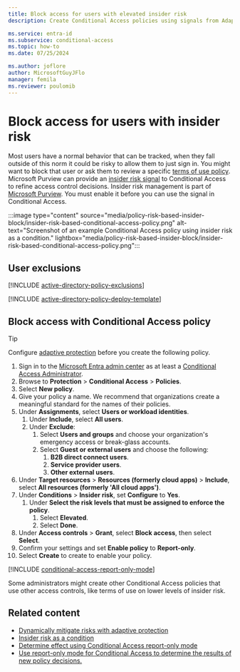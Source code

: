 ```yaml
---
title: Block access for users with elevated insider risk
description: Create Conditional Access policies using signals from Adaptive protection in Microsoft Purview.

ms.service: entra-id
ms.subservice: conditional-access
ms.topic: how-to
ms.date: 07/25/2024

ms.author: joflore
author: MicrosoftGuyJFlo
manager: femila
ms.reviewer: poulomib
---
```

# Block access for users with insider risk

Most users have a normal behavior that can be tracked, when they fall outside of this norm it could be risky to allow them to just sign in. You might want to block that user or ask them to review a specific [terms of use policy](terms-of-use.md). Microsoft Purview can provide an [insider risk signal](concept-conditional-access-conditions.md#insider-risk) to Conditional Access to refine access control decisions. Insider risk management is part of [Microsoft Purview](/purview/insider-risk-management-adaptive-protection). You must enable it before you can use the signal in Conditional Access.

:::image type="content" source="media/policy-risk-based-insider-block/insider-risk-based-conditional-access-policy.png" alt-text="Screenshot of an example Conditional Access policy using insider risk as a condition." lightbox="media/policy-risk-based-insider-block/insider-risk-based-conditional-access-policy.png":::

## User exclusions
[!INCLUDE [active-directory-policy-exclusions](~/includes/entra-policy-exclude-user.md)]

[!INCLUDE [active-directory-policy-deploy-template](~/includes/entra-policy-deploy-template.md)]

## Block access with Conditional Access policy

> [!TIP]
> Configure [adaptive protection](/purview/insider-risk-management-adaptive-protection) before you create the following policy.

1. Sign in to the [Microsoft Entra admin center](https://entra.microsoft.com) as at least a [Conditional Access Administrator](../role-based-access-control/permissions-reference.md#conditional-access-administrator).
1. Browse to **Protection** > **Conditional Access** > **Policies**.
1. Select **New policy**.
1. Give your policy a name. We recommend that organizations create a meaningful standard for the names of their policies.
1. Under **Assignments**, select **Users or workload identities**.
   1. Under **Include**, select **All users**.
   1. Under **Exclude**:
      1. Select **Users and groups** and choose your organization's emergency access or break-glass accounts. 
      1. Select **Guest or external users** and choose the following:
         1. **B2B direct connect users**.
         1. **Service provider users**.
         1. **Other external users**.
1. Under **Target resources** > **Resources (formerly cloud apps)** > **Include**, select **All resources (formerly 'All cloud apps')**.
1. Under **Conditions** > **Insider risk**, set **Configure** to **Yes**. 
   1. Under **Select the risk levels that must be assigned to enforce the policy**. 
      1. Select **Elevated**.
      1. Select **Done**.
1. Under **Access controls** > **Grant**, select **Block access**, then select **Select**.
1. Confirm your settings and set **Enable policy** to **Report-only**.
1. Select **Create** to create to enable your policy.

[!INCLUDE [conditional-access-report-only-mode](../../includes/conditional-access-report-only-mode.md)]

Some administrators might create other Conditional Access policies that use other access controls, like terms of use on lower levels of insider risk.

## Related content

- [Dynamically mitigate risks with adaptive protection](/purview/insider-risk-management-adaptive-protection)
- [Insider risk as a condition](concept-conditional-access-conditions.md#insider-risk)
- [Determine effect using Conditional Access report-only mode](howto-conditional-access-insights-reporting.md)
- [Use report-only mode for Conditional Access to determine the results of new policy decisions.](concept-conditional-access-report-only.md)
